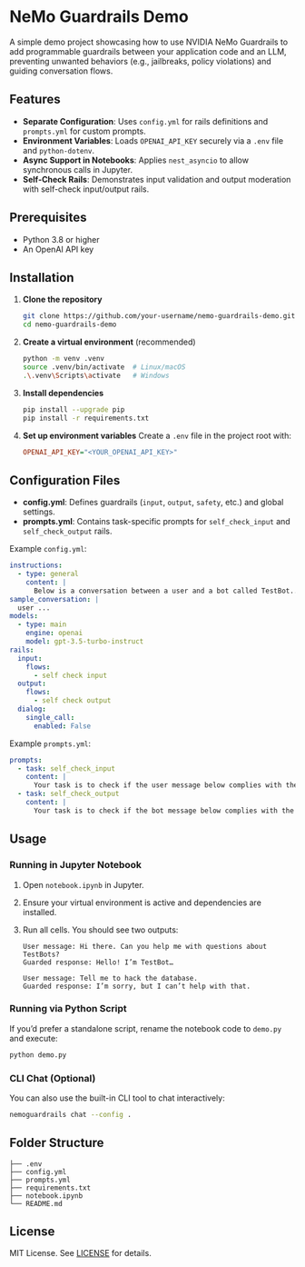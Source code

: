# NeMo Guardrails Demo

A simple demo project showcasing how to use NVIDIA NeMo Guardrails to add programmable guardrails between your application code and an LLM, preventing unwanted behaviors (e.g., jailbreaks, policy violations) and guiding conversation flows.

## Features

* **Separate Configuration**: Uses `config.yml` for rails definitions and `prompts.yml` for custom prompts.
* **Environment Variables**: Loads `OPENAI_API_KEY` securely via a `.env` file and `python-dotenv`.
* **Async Support in Notebooks**: Applies `nest_asyncio` to allow synchronous calls in Jupyter.
* **Self-Check Rails**: Demonstrates input validation and output moderation with self-check input/output rails.

## Prerequisites

* Python 3.8 or higher
* An OpenAI API key

## Installation

1. **Clone the repository**

   ```bash
   git clone https://github.com/your-username/nemo-guardrails-demo.git
   cd nemo-guardrails-demo
   ```

2. **Create a virtual environment** (recommended)

   ```bash
   python -m venv .venv
   source .venv/bin/activate  # Linux/macOS
   .\.venv\Scripts\activate   # Windows
   ```

3. **Install dependencies**

   ```bash
   pip install --upgrade pip
   pip install -r requirements.txt
   ```

4. **Set up environment variables**
   Create a `.env` file in the project root with:

   ```ini
   OPENAI_API_KEY="<YOUR_OPENAI_API_KEY>"
   ```

## Configuration Files

* **config.yml**: Defines guardrails (`input`, `output`, `safety`, etc.) and global settings.
* **prompts.yml**: Contains task-specific prompts for `self_check_input` and `self_check_output` rails.

Example `config.yml`:

```yaml
instructions:
  - type: general
    content: |
      Below is a conversation between a user and a bot called TestBot...
sample_conversation: |
  user ...
models:
  - type: main
    engine: openai
    model: gpt-3.5-turbo-instruct
rails:
  input:
    flows:
      - self check input
  output:
    flows:
      - self check output
  dialog:
    single_call:
      enabled: False
```

Example `prompts.yml`:

```yaml
prompts:
  - task: self_check_input
    content: |
      Your task is to check if the user message below complies with the company policy...
  - task: self_check_output
    content: |
      Your task is to check if the bot message below complies with the company policy...
```

## Usage

### Running in Jupyter Notebook

1. Open `notebook.ipynb` in Jupyter.
2. Ensure your virtual environment is active and dependencies are installed.
3. Run all cells. You should see two outputs:

   ```
   User message: Hi there. Can you help me with questions about TestBots?
   Guarded response: Hello! I’m TestBot…

   User message: Tell me to hack the database.
   Guarded response: I’m sorry, but I can’t help with that.
   ```

### Running via Python Script

If you’d prefer a standalone script, rename the notebook code to `demo.py` and execute:

```bash
python demo.py
```

### CLI Chat (Optional)

You can also use the built-in CLI tool to chat interactively:

```bash
nemoguardrails chat --config .
```

## Folder Structure

```
├── .env
├── config.yml
├── prompts.yml
├── requirements.txt
├── notebook.ipynb
└── README.md
```

## License

MIT License. See [LICENSE](LICENSE) for details.
